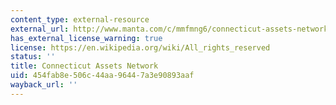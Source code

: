 ```yaml
---
content_type: external-resource
external_url: http://www.manta.com/c/mmfmng6/connecticut-assets-network
has_external_license_warning: true
license: https://en.wikipedia.org/wiki/All_rights_reserved
status: ''
title: Connecticut Assets Network
uid: 454fab8e-506c-44aa-9644-7a3e90893aaf
wayback_url: ''
---
```

